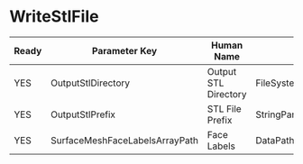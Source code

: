 # WriteStlFile

| Ready | Parameter Key | Human Name | Parameter Type | Parameter Class |
|-------|---------------|------------|-----------------|----------------|
| YES | OutputStlDirectory | Output STL Directory | FileSystemPathParameter::ValueType | FileSystemPathParameter |
| YES | OutputStlPrefix | STL File Prefix | StringParameter::ValueType | StringParameter |
| YES | SurfaceMeshFaceLabelsArrayPath | Face Labels | DataPath | ArraySelectionParameter |
